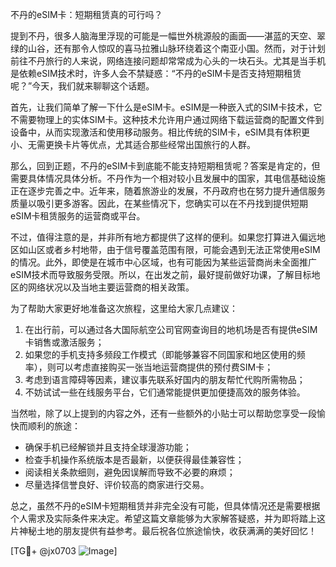 不丹的eSIM卡：短期租赁真的可行吗？

提到不丹，很多人脑海里浮现的可能是一幅世外桃源般的画面——湛蓝的天空、翠绿的山谷，还有那令人惊叹的喜马拉雅山脉环绕着这个南亚小国。然而，对于计划前往不丹旅行的人来说，网络连接问题却常常成为心头的一块石头。尤其是当手机是依赖eSIM技术时，许多人会不禁疑惑：“不丹的eSIM卡是否支持短期租赁呢？”今天，我们就来聊聊这个话题。

首先，让我们简单了解一下什么是eSIM卡。eSIM是一种嵌入式的SIM卡技术，它不需要物理上的实体SIM卡。这种技术允许用户通过网络下载运营商的配置文件到设备中，从而实现激活和使用移动服务。相比传统的SIM卡，eSIM具有体积更小、无需更换卡片等优点，尤其适合那些经常出国旅行的人群。

那么，回到正题，不丹的eSIM卡到底能不能支持短期租赁呢？答案是肯定的，但需要具体情况具体分析。不丹作为一个相对较小且发展中的国家，其电信基础设施正在逐步完善之中。近年来，随着旅游业的发展，不丹政府也在努力提升通信服务质量以吸引更多游客。因此，在某些情况下，您确实可以在不丹找到提供短期eSIM卡租赁服务的运营商或平台。

不过，值得注意的是，并非所有地方都提供了这样的便利。如果您打算进入偏远地区如山区或者乡村地带，由于信号覆盖范围有限，可能会遇到无法正常使用eSIM的情况。此外，即使是在城市中心区域，也有可能因为某些运营商尚未全面推广eSIM技术而导致服务受限。所以，在出发之前，最好提前做好功课，了解目标地区的网络状况以及当地主要运营商的相关政策。

为了帮助大家更好地准备这次旅程，这里给大家几点建议：
1. 在出行前，可以通过各大国际航空公司官网查询目的地机场是否有提供eSIM卡销售或激活服务；
2. 如果您的手机支持多频段工作模式（即能够兼容不同国家和地区使用的频率），则可以考虑直接购买一张当地运营商提供的预付费SIM卡；
3. 考虑到语言障碍等因素，建议事先联系好国内的朋友帮忙代购所需物品；
4. 不妨试试一些在线服务平台，它们通常能提供更加便捷高效的服务体验。

当然啦，除了以上提到的内容之外，还有一些额外的小贴士可以帮助您享受一段愉快而顺利的旅途：
- 确保手机已经解锁并且支持全球漫游功能；
- 检查手机操作系统版本是否最新，以便获得最佳兼容性；
- 阅读相关条款细则，避免因误解而导致不必要的麻烦；
- 尽量选择信誉良好、评价较高的商家进行交易。

总之，虽然不丹的eSIM卡短期租赁并非完全没有可能，但具体情况还是需要根据个人需求及实际条件来决定。希望这篇文章能够为大家解答疑惑，并为即将踏上这片神秘土地的朋友提供有益参考。最后祝各位旅途愉快，收获满满的美好回忆！

[TG💪+ @jx0703 ![Image](https://github.com/user-attachments/assets/dbca1d08-cadb-493c-b0ec-ad6f7a83f270)]